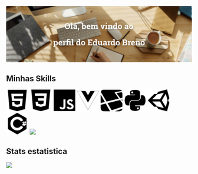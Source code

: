 <div align="center">
  <img src="https://github.com/eduardobrenn/eduardobrenn/blob/main/assets/img/banner/export/welcome.png"/>
</div>

## Minhas Skills
<i class="devicon-html5-plain" style="font-size: 60px"></i>
<i class="devicon-css3-plain" style="font-size: 60px"></i>
<i class="devicon-javascript-plain" style="font-size: 60px"></i>
<i class="devicon-vuejs-plain" style="font-size: 60px"></i>
<i class="devicon-laravel-plain" style="font-size: 60px"></i>
<i class="devicon-python-plain" style="font-size: 60px"></i>
<i class="devicon-django-plain" style="font-size: 60px"></i>
<i class="devicon-unity-original" style="font-size: 60px"></i>
<i class="devicon-csharp-plain" style="font-size: 60px"></i>

<img src="https://github.com/eduardobrenn/eduardobrenn/blob/main/assets/img/icons/export/html.svg" height="60px" style="display-block: inline"/>
<img src="https://github.com/eduardobrenn/eduardobrenn/blob/main/assets/img/icons/export/css3-plain.svg" height="60px" style="display-block: inline"/>
<img src="https://github.com/eduardobrenn/eduardobrenn/blob/main/assets/img/icons/export/javascript-original.svg" height="60px"/>
<img src="https://github.com/eduardobrenn/eduardobrenn/blob/main/assets/img/icons/export/vue.svg" height="60px"/>
<img src="https://github.com/eduardobrenn/eduardobrenn/blob/main/assets/img/icons/export/laravel.svg" height="60px"/>
<img src="https://github.com/eduardobrenn/eduardobrenn/blob/main/assets/img/icons/export/python.svg" height="60px"/>
<img src="https://github.com/eduardobrenn/eduardobrenn/blob/main/assets/img/icons/export/unity-original.svg" height="60px"/>
<img src="https://github.com/eduardobrenn/eduardobrenn/blob/main/assets/img/icons/export/csharp-plain.svg" height="60px"/>



<img height="300em" src="https://github-readme-stats.vercel.app/api/top-langs/?username=eduardobrenn"/>



## Stats estatistica
<div>
  <img height="200em" src="https://github-readme-stats.vercel.app/api?username=eduardobrenn&count_private=true&show_icons=true"/>
</div>
